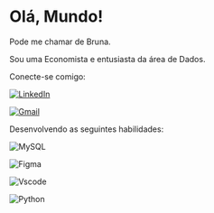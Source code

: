 # Olá, Mundo!
Pode me chamar de Bruna.

Sou uma Economista e entusiasta da área de Dados.

Conecte-se comigo:

[![LinkedIn](https://img.shields.io/badge/LinkedIn-0077B5?style=for-the-badge&logo=linkedin&logoColor=white)](https://www.linkedin.com/in/bruna-silva-b8b602129/)

[![Gmail](https://img.shields.io/badge/Gmail-333333?style=for-the-badge&logo=gmail&logoColor=red)](mailto:brunafcostas@gmail.com)


Desenvolvendo as seguintes habilidades:

![MySQL](https://img.shields.io/badge/MySQL-00000F?style=for-the-badge&logo=mysql&logoColor=white)

![Figma](https://img.shields.io/badge/Figma-696969?style=for-the-badge&logo=figma&logoColor=figma)

![Vscode](https://img.shields.io/badge/Vscode-007ACC?style=for-the-badge&logo=visual-studio-code&logoColor=white)

![Python](https://img.shields.io/badge/python-3670A0?style=for-the-badge&logo=python&logoColor=ffdd54)
